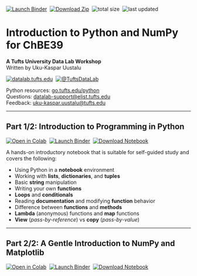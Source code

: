 [![Launch Binder](https://mybinder.org/badge_logo.svg)](https://mybinder.org/v2/gh/tuftsdatalab/chbe39/master?urlpath=lab)&nbsp;
[![Download Zip](https://tuftsdatalab.github.io/assets/badges/download.svg)](https://github.com/tuftsdatalab/chbe39/archive/master.zip)&nbsp;
![total size](https://img.shields.io/github/repo-size/tuftsdatalab/chbe39?label=total%20size)&nbsp;
![last updated](https://img.shields.io/github/last-commit/tuftsdatalab/chbe39?label=last%20updated)

# Introduction to Python and NumPy for ChBE39
**A Tufts University Data Lab Workshop**  
Written by Uku-Kaspar Uustalu

[![datalab.tufts.edu](https://tuftsdatalab.github.io/assets/badges/datalab.svg)](https://sites.tufts.edu/datalab)&nbsp;
[![@TuftsDataLab](https://tuftsdatalab.github.io/assets/badges/twitter.svg)](https://twitter.com/intent/follow?screen_name=tuftsdatalab)

Python resources: [go.tufts.edu/python](https://sites.tufts.edu/datalab/python/)  
Questions: [datalab-support@elist.tufts.edu](mailto:datalab-support@elist.tufts.edu)  
Feedback: [uku-kaspar.uustalu@tufts.edu](mailto:uku-kaspar.uustalu@tufts.edu)

---
## Part 1/2: Introduction to Programming in Python

[![Open in Colab](https://colab.research.google.com/assets/colab-badge.svg)](https://colab.research.google.com/github/tuftsdatalab/chbe39/blob/master/chbe39-intro-python.ipynb)&nbsp;
[![Launch Binder](https://mybinder.org/badge_logo.svg)](https://mybinder.org/v2/gh/tuftsdatalab/chbe39/master?urlpath=lab/tree/chbe39-intro-python.ipynb)&nbsp;
[![Download Notebook](https://tuftsdatalab.github.io/assets/badges/jupyter.svg)](https://cdn.jsdelivr.net/gh/tuftsdatalab/chbe39/chbe39-intro-python.ipynb)&nbsp;

A hands-on introductory notebook that is suitable for self-guided study and covers the following:

- Using Python in a **notebook** environment
- Working with **lists**, **dictionaries**, and **tuples**
- Basic **string** manipulation
- Writing your own **functions**
- **Loops** and **conditionals**
- Reading **documentation** and modifying **function** behavior
- Difference between **functions** and **methods**
- **Lambda** (anonymous) functions and **map** functions
- **View** (*pass-by-reference*) vs **copy** (*pass-by-value*)

---
## Part 2/2: A Gentle Introduction to NumPy and Matplotlib

[![Open in Colab](https://colab.research.google.com/assets/colab-badge.svg)](https://colab.research.google.com/github/tuftsdatalab/chbe39/blob/master/chbe39-numpy-matplotlib.ipynb)&nbsp;
[![Launch Binder](https://mybinder.org/badge_logo.svg)](https://mybinder.org/v2/gh/tuftsdatalab/chbe39/master?urlpath=lab/tree/chbe39-numpy-matplotlib.ipynb)&nbsp;
[![Download Notebook](https://tuftsdatalab.github.io/assets/badges/jupyter.svg)](https://cdn.jsdelivr.net/gh/tuftsdatalab/chbe39/chbe39-numpy-matplotlib.ipynb)&nbsp;


